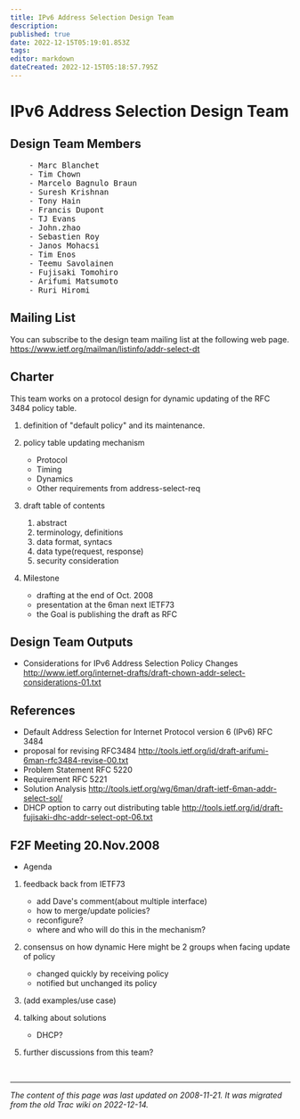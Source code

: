```yaml
---
title: IPv6 Address Selection Design Team
description: 
published: true
date: 2022-12-15T05:19:01.853Z
tags: 
editor: markdown
dateCreated: 2022-12-15T05:18:57.795Z
---
```


# IPv6 Address Selection Design Team 

## Design Team Members 
<pre>
	- Marc Blanchet
	- Tim Chown
	- Marcelo Bagnulo Braun
	- Suresh Krishnan
	- Tony Hain
	- Francis Dupont
	- TJ Evans 
	- John.zhao
	- Sebastien Roy
	- Janos Mohacsi
	- Tim Enos
	- Teemu Savolainen
	- Fujisaki Tomohiro
	- Arifumi Matsumoto
	- Ruri Hiromi
</pre>

## Mailing List 
You can subscribe to the design team mailing list at the following web page. https://www.ietf.org/mailman/listinfo/addr-select-dt

## Charter 
This team works on a protocol design for dynamic updating of the RFC 3484 policy table.
	
 1. definition of "default policy" and its maintenance.

 2. policy table updating mechanism
	* Protocol
	* Timing
	* Dynamics
	* Other requirements from address-select-req

 3. draft table of contents
	1. abstract
	2. terminology, definitions
	3. data format, syntacs
	4. data type(request, response)
	5. security consideration

 4. Milestone
	* drafting at the end of Oct. 2008
	* presentation at the 6man next IETF73
	* the Goal is publishing the draft as RFC

## Design Team Outputs 
 * Considerations for IPv6 Address Selection Policy Changes http://www.ietf.org/internet-drafts/draft-chown-addr-select-considerations-01.txt

## References 
 * Default Address Selection for Internet Protocol version 6 (IPv6) RFC 3484
 * proposal for revising RFC3484 http://tools.ietf.org/id/draft-arifumi-6man-rfc3484-revise-00.txt
 * Problem Statement RFC 5220
 * Requirement RFC 5221
 * Solution Analysis http://tools.ietf.org/wg/6man/draft-ietf-6man-addr-select-sol/
 * DHCP option to carry out distributing table http://tools.ietf.org/id/draft-fujisaki-dhc-addr-select-opt-06.txt

## F2F Meeting 20.Nov.2008 
* Agenda

 1. feedback back from IETF73
    * add Dave's comment(about multiple interface)
    * how to merge/update policies?
    * reconfigure?
    * where and who will do this in the mechanism?

 2. consensus on how dynamic
   Here might be 2 groups when facing update of policy
    * changed quickly by receiving policy
    * notified but unchanged its policy

 3. (add examples/use case)

 4. talking about solutions 
    * DHCP?

 5. further discussions from this team?



&nbsp;
&nbsp;
&nbsp;

---

*The content of this page was last updated on 2008-11-21. It was migrated from the old Trac wiki on 2022-12-14.*